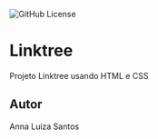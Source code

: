 ![GitHub License](https://img.shields.io/github/license/AnnaLuSant/linktree?style=social)


# Linktree
Projeto Linktree usando HTML e CSS
## Autor
Anna Luiza Santos
